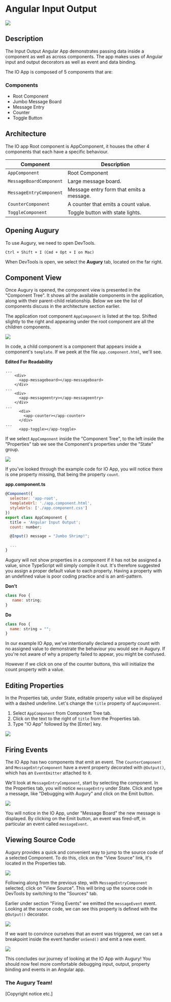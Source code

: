 # Angular Input Output

<img src="images/io-app.png" />

## Description
The Input Output Angular App demonstrates passing data inside a component as well as across components. The app makes uses of Angular input and output decorators as well as event and data binding.

The IO App is composed of 5 components that are:

### Components

* Root Component
* Jumbo Message Board
* Message Entry
* Counter
* Toggle Button

## Architecture

The IO app Root component is AppComponent, it houses the other 4 components that each have a specific behaviour.

Component | Description
-----|------------
`AppComponent` | Root Component
`MessageBoardComponent` | Large message board.
`MessageEntryComponent` | Message entry form that emits a message.
`CounterComponent` | A counter that emits a count value.
`ToggleComponent` | Toggle button with state lights.

## Opening Augury
To use Augury, we need to open DevTools.

```
Ctrl + Shift + I (Cmd + Opt + I on Mac)
```

When DevTools is open, we select the **Augury** tab, located on the far right.

## Component View

Once Augury is opened, the component view is presented in the "Component Tree". It shows all the available components in the application, along with their parent-child relationship. Below we see the list of components discuss in the architecture section earlier.

The application root component `AppComponent` is listed at the top. Shifted slightly to the right and appearing under the root component are all the children components.

<img src="images/component-tree.png">

In code, a child component is a component that appears inside a component's `template`. If we peek at the file `app.component.html`, we'll see.

**Edited For Readability**

```
...
    <div>
      <app-messageboard></app-messageboard>
    </div>
...
    <div>
      <app-messageentry></app-messageentry>
    </div>
...
      <div>
        <app-counter></app-counter>
      </div>
...
      <app-toggle></app-toggle>
```

If we select `AppComponent` inside the "Component Tree", to the left inside the "Properties" tab we see the Component's properties under the "State" group.

<img src="images/properties-app-component.png">

If you've looked through the example code for IO App, you will notice there is one property missing, that being the property `count`.


**app.component.ts**
```js
@Component({
  selector: 'app-root',
  templateUrl: './app.component.html',
  styleUrls: ['./app.component.css']
})
export class AppComponent {
  title = 'Angular Input Output';
  count: number;

  @Input() message = "Jumbo Shrimp!";

  ...
}
```

Augury will not show properties in a component if it has not be assigned a value, since TypeScript will simply compile it out. It's therefore suggested you assign a proper default value to each property. Having a property with an undefined value is poor coding practice and is an anti-pattern.


**Don’t**
```js
class Foo {
   name: string;
}
```

**Do**
```js
class Foo {
  name: string = "";
}
```

In our example IO App, we've intentionally declared a property count with no assigned value to demonstrate the behaviour you would see in Augury. If you're not aware of why a property failed to appear, you might be confused.

However if we click on one of the counter buttons, this will initialize the count property with a value.

## Editing Properties

In the Properties tab, under State, editable property value will be displayed with a dashed underline. Let's change the `title` property of `AppComponent`.

1. Select `AppComponent` from Component Tree tab.
1. Click on the text to the right of `title` from the Properties tab.
1. Type "IO App" followed by the [Enter] key.

<img src="images/editing-title-app.png">

## Firing Events

The IO App has two components that emit an event. The `CounterComponent` and `MessageEntryComponent` have a event property decorated with `@Output()`, which has an `EventEmitter` attached to it.

We'll look at `MessageEntryComponent`, start by selecting the component. In the Properties tab, you will notice `messageEntry` under State. Click and type a message, like "Debugging with Augury" and click on the Emit button.

<img src="images/emitting.png">

You will notice in the IO App, under "Message Board" the new message is displayed. By clicking on the Emit button, an event was fired-off, in particular an event called `messageEvent`.

## Viewing Source Code

Augury provides a quick and convenient way to jump to the source code of a selected Component. To do this, click on the "View Source" link, it's located in the Properties tab.

<img src="images/view-source.png">

Following along from the previous step, with `MessageEntryComponent` selected, click on "View Source". This will bring up the source code in DevTools by switching to the "Sources" tab.

Earlier under section "Firing Events" we emitted the `messageEvent` event. Looking at the source code, we can see this property is defined with the `@Output()` decorator.

<img src="images/sources.png">

If we want to convince ourselves that an event was triggered, we can set a breakpoint inside the event handler `onSend()` and emit a new event.

<img src="images/debugging-with-notes.png">

This concludes our journey of looking at the IO App with Augury! You should now feel more comfortable debugging input, output, property binding and events in an Angular app.

### The Augury Team!

[Copyright notice etc.]
